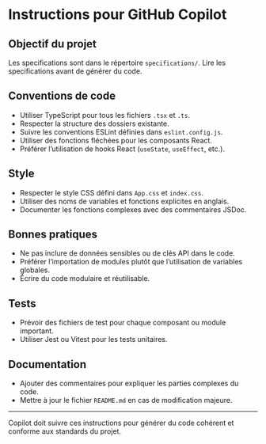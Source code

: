 # Instructions pour GitHub Copilot

## Objectif du projet

Les specifications sont dans le répertoire `specifications/`. Lire les
specifications avant de générer du code.

## Conventions de code

- Utiliser TypeScript pour tous les fichiers `.tsx` et `.ts`.
- Respecter la structure des dossiers existante.
- Suivre les conventions ESLint définies dans `eslint.config.js`.
- Utiliser des fonctions fléchées pour les composants React.
- Préférer l’utilisation de hooks React (`useState`, `useEffect`, etc.).

## Style

- Respecter le style CSS défini dans `App.css` et `index.css`.
- Utiliser des noms de variables et fonctions explicites en anglais.
- Documenter les fonctions complexes avec des commentaires JSDoc.

## Bonnes pratiques

- Ne pas inclure de données sensibles ou de clés API dans le code.
- Préférer l’importation de modules plutôt que l’utilisation de variables
  globales.
- Écrire du code modulaire et réutilisable.

## Tests

- Prévoir des fichiers de test pour chaque composant ou module important.
- Utiliser Jest ou Vitest pour les tests unitaires.

## Documentation

- Ajouter des commentaires pour expliquer les parties complexes du code.
- Mettre à jour le fichier `README.md` en cas de modification majeure.

---

Copilot doit suivre ces instructions pour générer du code cohérent et conforme
aux standards du projet.
